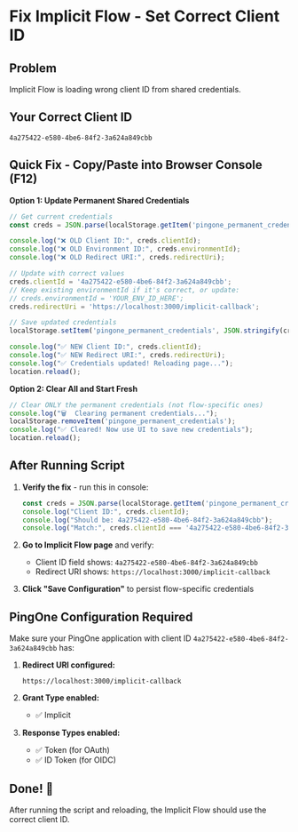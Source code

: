 # Fix Implicit Flow - Set Correct Client ID

## Problem
Implicit Flow is loading wrong client ID from shared credentials.

## Your Correct Client ID
```
4a275422-e580-4be6-84f2-3a624a849cbb
```

## Quick Fix - Copy/Paste into Browser Console (F12)

**Option 1: Update Permanent Shared Credentials**
```javascript
// Get current credentials
const creds = JSON.parse(localStorage.getItem('pingone_permanent_credentials') || '{}');

console.log("❌ OLD Client ID:", creds.clientId);
console.log("❌ OLD Environment ID:", creds.environmentId);
console.log("❌ OLD Redirect URI:", creds.redirectUri);

// Update with correct values
creds.clientId = '4a275422-e580-4be6-84f2-3a624a849cbb';
// Keep existing environmentId if it's correct, or update:
// creds.environmentId = 'YOUR_ENV_ID_HERE';
creds.redirectUri = 'https://localhost:3000/implicit-callback';

// Save updated credentials
localStorage.setItem('pingone_permanent_credentials', JSON.stringify(creds));

console.log("✅ NEW Client ID:", creds.clientId);
console.log("✅ NEW Redirect URI:", creds.redirectUri);
console.log("✅ Credentials updated! Reloading page...");
location.reload();
```

**Option 2: Clear All and Start Fresh**
```javascript
// Clear ONLY the permanent credentials (not flow-specific ones)
console.log("🗑️  Clearing permanent credentials...");
localStorage.removeItem('pingone_permanent_credentials');
console.log("✅ Cleared! Now use UI to save new credentials");
location.reload();
```

## After Running Script

1. **Verify the fix** - run this in console:
   ```javascript
   const creds = JSON.parse(localStorage.getItem('pingone_permanent_credentials') || '{}');
   console.log("Client ID:", creds.clientId);
   console.log("Should be: 4a275422-e580-4be6-84f2-3a624a849cbb");
   console.log("Match:", creds.clientId === '4a275422-e580-4be6-84f2-3a624a849cbb' ? '✅' : '❌');
   ```

2. **Go to Implicit Flow page** and verify:
   - Client ID field shows: `4a275422-e580-4be6-84f2-3a624a849cbb`
   - Redirect URI shows: `https://localhost:3000/implicit-callback`

3. **Click "Save Configuration"** to persist flow-specific credentials

## PingOne Configuration Required

Make sure your PingOne application with client ID `4a275422-e580-4be6-84f2-3a624a849cbb` has:

1. **Redirect URI configured:**
   ```
   https://localhost:3000/implicit-callback
   ```

2. **Grant Type enabled:**
   - ✅ Implicit

3. **Response Types enabled:**
   - ✅ Token (for OAuth)
   - ✅ ID Token (for OIDC)

## Done! 🎉

After running the script and reloading, the Implicit Flow should use the correct client ID.

